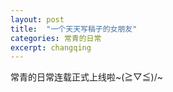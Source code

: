 ```yaml
---
layout: post
title:  "一个天天写稿子的女朋友"
categories: 常青的日常
excerpt: changqing
---
```


常青的日常连载正式上线啦~\(≧▽≦)/~